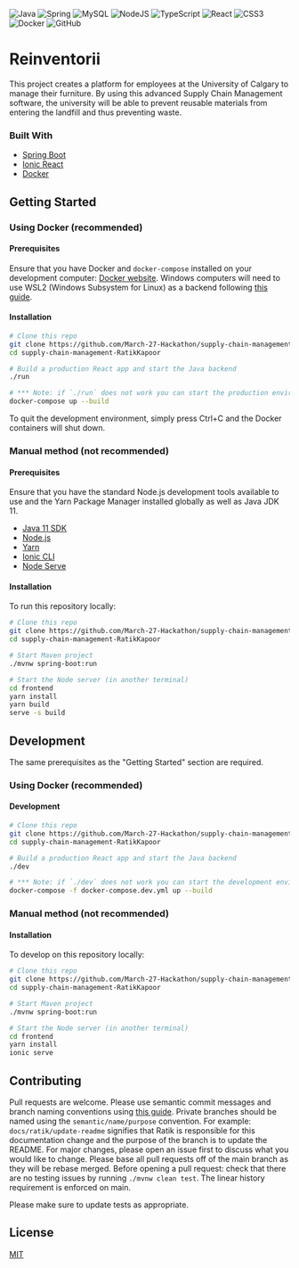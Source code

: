 <img alt="Java" src="https://img.shields.io/badge/java-%23ED8B00.svg?&style=for-the-badge&logo=java&logoColor=white"/> <img alt="Spring" src="https://img.shields.io/badge/spring%20-%236DB33F.svg?&style=for-the-badge&logo=spring&logoColor=white"/> <img alt="MySQL" src="https://img.shields.io/badge/mysql-%2300f.svg?&style=for-the-badge&logo=mysql&logoColor=white"/> <img alt="NodeJS" src="https://img.shields.io/badge/node.js%20-%2343853D.svg?&style=for-the-badge&logo=node.js&logoColor=white"/> <img alt="TypeScript" src="https://img.shields.io/badge/typescript%20-%23007ACC.svg?&style=for-the-badge&logo=typescript&logoColor=white"/> <img alt="React" src="https://img.shields.io/badge/react%20-%2320232a.svg?&style=for-the-badge&logo=react&logoColor=%2361DAFB"/> <img alt="CSS3" src="https://img.shields.io/badge/css3%20-%231572B6.svg?&style=for-the-badge&logo=css3&logoColor=white"/> <img alt="Docker" src="https://img.shields.io/badge/docker%20-%230db7ed.svg?&style=for-the-badge&logo=docker&logoColor=white"/> <img alt="GitHub" src="https://img.shields.io/badge/github%20-%23121011.svg?&style=for-the-badge&logo=github&logoColor=white"/>

# Reinventorii

This project creates a platform for employees at the University of Calgary to manage their furniture. By using this advanced Supply Chain Management software, the university will be able to prevent reusable materials from entering the landfill and thus preventing waste.

### Built With

- [Spring Boot](https://spring.io/projects/spring-boot)
- [Ionic React](https://ionicframework.com)
- [Docker](https://www.docker.com)

## Getting Started

### Using Docker (recommended)

#### Prerequisites

Ensure that you have Docker and `docker-compose` installed on your development computer: [Docker website](https://www.docker.com). Windows computers will need to use WSL2 (Windows Subsystem for Linux) as a backend following [this guide](https://docs.docker.com/docker-for-windows/wsl/).

#### Installation

```bash
# Clone this repo
git clone https://github.com/March-27-Hackathon/supply-chain-management-RatikKapoor.git
cd supply-chain-management-RatikKapoor

# Build a production React app and start the Java backend
./run

# *** Note: if `./run` does not work you can start the production environment using the following command ***
docker-compose up --build
```

To quit the development environment, simply press Ctrl+C and the Docker containers will shut down.

### Manual method (not recommended)

#### Prerequisites

Ensure that you have the standard Node.js development tools available to use and the Yarn Package Manager installed globally as well as Java JDK 11.

- [Java 11 SDK](https://www.oracle.com/ca-en/java/technologies/javase-jdk11-downloads.html)
- [Node.js](https://nodejs.org/en/)
- [Yarn](https://yarnpkg.com)
- [Ionic CLI](https://ionicframework.com/docs/cli)
- [Node Serve](https://www.npmjs.com/package/serve)

#### Installation

To run this repository locally:

```bash
# Clone this repo
git clone https://github.com/March-27-Hackathon/supply-chain-management-RatikKapoor.git
cd supply-chain-management-RatikKapoor

# Start Maven project
./mvnw spring-boot:run

# Start the Node server (in another terminal)
cd frontend
yarn install
yarn build
serve -s build
```

## Development

The same prerequisites as the "Getting Started" section are required.

### Using Docker (recommended)

#### Development

```bash
# Clone this repo
git clone https://github.com/March-27-Hackathon/supply-chain-management-RatikKapoor.git
cd supply-chain-management-RatikKapoor

# Build a production React app and start the Java backend
./dev

# *** Note: if `./dev` does not work you can start the development environment using the following command ***
docker-compose -f docker-compose.dev.yml up --build
```

### Manual method (not recommended)

#### Installation

To develop on this repository locally:

```bash
# Clone this repo
git clone https://github.com/March-27-Hackathon/supply-chain-management-RatikKapoor.git
cd supply-chain-management-RatikKapoor

# Start Maven project
./mvnw spring-boot:run

# Start the Node server (in another terminal)
cd frontend
yarn install
ionic serve
```

## Contributing

Pull requests are welcome. Please use semantic commit messages and branch naming conventions using [this guide](https://www.conventionalcommits.org/en/v1.0.0/). Private branches should be named using the `semantic/name/purpose` convention. For example: `docs/ratik/update-readme` signifies that Ratik is responsible for this documentation change and the purpose of the branch is to update the README. For major changes, please open an issue first to discuss what you would like to change. Please base all pull requests off of the main branch as they will be rebase merged. Before opening a pull request: check that there are no testing issues by running `./mvnw clean test`. The linear history requirement is enforced on main.

Please make sure to update tests as appropriate.

## License

[MIT](https://choosealicense.com/licenses/mit/)
